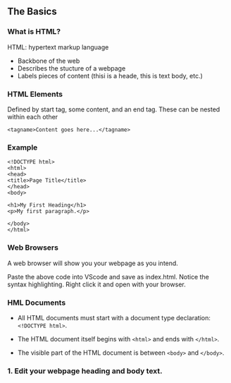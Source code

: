 ## The Basics

### What is HTML?

HTML: hypertext markup language 
* Backbone of the web
* Describes the stucture of a webpage
* Labels pieces of content (thisi is a heade, this is text body, etc.)

### HTML Elements

Defined by start tag, some content, and an end tag. These can be nested within each other

```
<tagname>Content goes here...</tagname>
```

### Example

```
<!DOCTYPE html>
<html>
<head>
<title>Page Title</title>
</head>
<body>

<h1>My First Heading</h1>
<p>My first paragraph.</p>

</body>
</html>
```

### Web Browsers

A web browser will show you your webpage as you intend. 

Paste the above code into VScode and save as index.html. Notice the syntax highlighting. Right click it and open with your browser. 

### HML Documents

* All HTML documents must start with a document type declaration: ```<!DOCTYPE html>```.

* The HTML document itself begins with ```<html>``` and ends with ```</html>```.

* The visible part of the HTML document is between ```<body>``` and ```</body>```.

### 1. Edit your webpage heading and body text.





